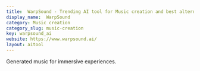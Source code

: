 ```yaml
---
title:  WarpSound - Trending AI tool for Music creation and best alternatives
display_name:  WarpSound
category: Music creation
category_slug: music-creation
key: warpsound_ai
website: https://www.warpsound.ai/
layout: aitool
---
```


Generated music for immersive experiences.
